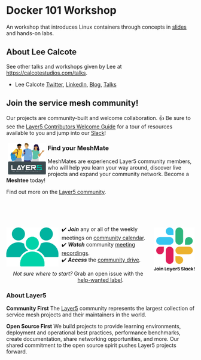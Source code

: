 # Docker 101 Workshop
An workshop that introduces Linux containers through concepts in [slides](https://calcotestudios.com/talks/decks/slides-developerweek-austin-2018-linux-containers-101) and hands-on labs.

## About Lee Calcote
See other talks and workshops given by Lee at https://calcotestudios.com/talks.
* Lee Calcote [Twitter](https://twitter.com/lcalcote), [LinkedIn](https://linkedin.com/in/leecalcote), [Blog](https://gingergeek.com), [Talks](https://calcotestudios.com)

## Join the service mesh community!

<a name="contributing"></a><a name="community"></a>
Our projects are community-built and welcome collaboration. 👍 Be sure to see the <a href="https://docs.google.com/document/d/17OPtDE_rdnPQxmk2Kauhm3GwXF1R5dZ3Cj8qZLKdo5E/edit">Layer5 Contributors Welcome Guide</a> for a tour of resources available to you and jump into our <a href="http://slack.layer5.io">Slack</a>!

<p style="clear:both;">
<a href ="https://layer5.io/community/meshmates"><img alt="MeshMates" src="img/readme/Layer5-MeshMates.png" style="margin-right:10px; margin:5px;" width="20%" align="left" /></a>
<h3>Find your MeshMate</h3>

<p>MeshMates are experienced Layer5 community members, who will help you learn your way around, discover live projects and expand your community network. 
Become a <b>Meshtee</b> today!</p>

Find out more on the <a href="https://layer5.io/community/meshmate">Layer5 community</a>. <br />
<br /><br /><br /><br />
</p>

<a href="https://meshery.io/community"><img alt="Layer5 Service Mesh Community" src="img/readme/slack-128.png" style="margin-left:10px;padding-top:5px;" width="110px" align="right" /></a>

<a href="http://slack.layer5.io"><img alt="Layer5 Service Mesh Community" src="img/readme/community.png" style="margin-right:8px;padding-top:5px;" width="140px" align="left" /></a>

<p>
✔️ <em><strong>Join</strong></em> any or all of the weekly meetings on <a href="https://calendar.google.com/calendar/b/1?cid=bGF5ZXI1LmlvX2VoMmFhOWRwZjFnNDBlbHZvYzc2MmpucGhzQGdyb3VwLmNhbGVuZGFyLmdvb2dsZS5jb20">community calendar</a>.<br />
✔️ <em><strong>Watch</strong></em> community <a href="https://www.youtube.com/playlist?list=PL3A-A6hPO2IMPPqVjuzgqNU5xwnFFn3n0">meeting recordings</a>.<br />
✔️ <em><strong>Access</strong></em> the <a href="https://drive.google.com/drive/u/4/folders/0ABH8aabN4WAKUk9PVA">community drive</a>.<br />
</p>
<p align="center">
<i>Not sure where to start?</i> Grab an open issue with the <a href="https://github.com/issues?utf8=✓&q=is%3Aopen+is%3Aissue+archived%3Afalse+org%3Alayer5io+label%3A%22help+wanted%22+">help-wanted label</a>.
</p>

### About Layer5

**Community First**
The <a href="https://layer5.io">Layer5</a> community represents the largest collection of service mesh projects and their maintainers in the world.

**Open Source First**
We build projects to provide learning environments, deployment and operational best practices, performance benchmarks, create documentation, share networking opportunities, and more. Our shared commitment to the open source spirit pushes Layer5 projects forward.
